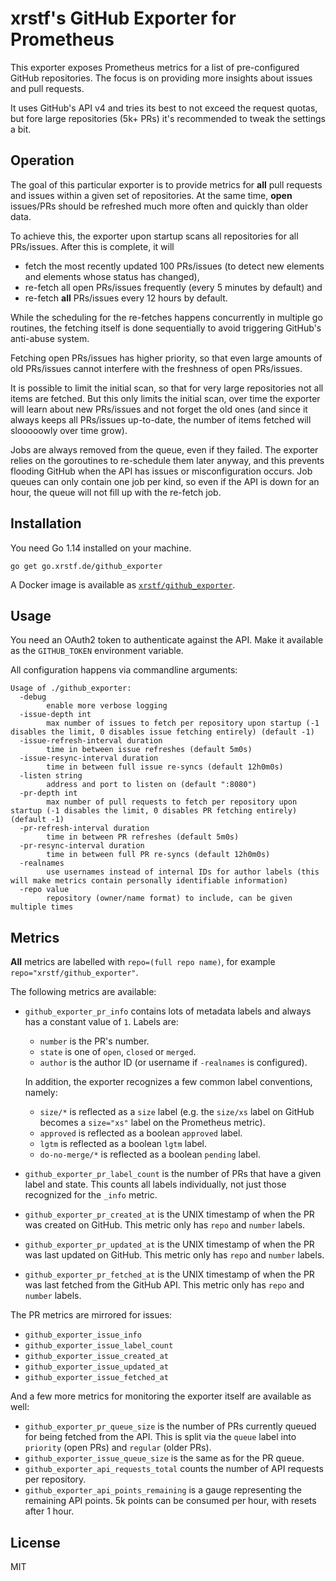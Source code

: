 # xrstf's GitHub Exporter for Prometheus

This exporter exposes Prometheus metrics for a list of pre-configured GitHub repositories.
The focus is on providing more insights about issues and pull requests.

It uses GitHub's API v4 and tries its best to not exceed the request quotas, but fore large
repositories (5k+ PRs) it's recommended to tweak the settings a bit.

## Operation

The goal of this particular exporter is to provide metrics for **all** pull requests and
issues within a given set of repositories. At the same time, **open** issues/PRs should be
refreshed much more often and quickly than older data.

To achieve this, the exporter upon startup scans all repositories for all PRs/issues. After
this is complete, it will

* fetch the most recently updated 100 PRs/issues (to detect new elements and elements
  whose status has changed),
* re-fetch all open PRs/issues frequently (every 5 minutes by default) and
* re-fetch **all** PRs/issues every 12 hours by default.

While the scheduling for the re-fetches happens concurrently in multiple go routines,
the fetching itself is done sequentially to avoid triggering GitHub's anti-abuse system.

Fetching open PRs/issues has higher priority, so that even large amounts of old PRs/issues
cannot interfere with the freshness of open PRs/issues.

It is possible to limit the initial scan, so that for very large repositories not all
items are fetched. But this only limits the initial scan, over time the exporter will
learn about new PRs/issues and not forget the old ones (and since it always keeps all
PRs/issues up-to-date, the number of items fetched will slooooowly over time grow).

Jobs are always removed from the queue, even if they failed. The exporter relies on the
goroutines to re-schedule them later anyway, and this prevents flooding GitHub when the
API has issues or misconfiguration occurs. Job queues can only contain one job per kind,
so even if the API is down for an hour, the queue will not fill up with the re-fetch job.

## Installation

You need Go 1.14 installed on your machine.

```
go get go.xrstf.de/github_exporter
```

A Docker image is available as [`xrstf/github_exporter`](https://hub.docker.com/r/xrstf/github_exporter).

## Usage

You need an OAuth2 token to authenticate against the API. Make it available
as the `GITHUB_TOKEN` environment variable.

All configuration happens via commandline arguments:

```
Usage of ./github_exporter:
  -debug
        enable more verbose logging
  -issue-depth int
        max number of issues to fetch per repository upon startup (-1 disables the limit, 0 disables issue fetching entirely) (default -1)
  -issue-refresh-interval duration
        time in between issue refreshes (default 5m0s)
  -issue-resync-interval duration
        time in between full issue re-syncs (default 12h0m0s)
  -listen string
        address and port to listen on (default ":8080")
  -pr-depth int
        max number of pull requests to fetch per repository upon startup (-1 disables the limit, 0 disables PR fetching entirely) (default -1)
  -pr-refresh-interval duration
        time in between PR refreshes (default 5m0s)
  -pr-resync-interval duration
        time in between full PR re-syncs (default 12h0m0s)
  -realnames
        use usernames instead of internal IDs for author labels (this will make metrics contain personally identifiable information)
  -repo value
        repository (owner/name format) to include, can be given multiple times
```

## Metrics

**All** metrics are labelled with `repo=(full repo name)`, for example
`repo="xrstf/github_exporter"`.

The following metrics are available:

* `github_exporter_pr_info` contains lots of metadata labels and always has a constant
  value of `1`. Labels are:

  * `number` is the PR's number.
  * `state` is one of `open`, `closed` or `merged`.
  * `author` is the author ID (or username if `-realnames` is configured).

  In addition, the exporter recognizes a few common label conventions, namely:

  * `size/*` is reflected as a `size` label (e.g. the `size/xs` label on GitHub becomes
    a `size="xs"` label on the Prometheus metric).
  * `approved` is reflected as a boolean `approved` label.
  * `lgtm` is reflected as a boolean `lgtm` label.
  * `do-no-merge/*` is reflected as a boolean `pending` label.

* `github_exporter_pr_label_count` is the number of PRs that have a given label
  and state. This counts all labels individually, not just those recognized for
  the `_info` metric.

* `github_exporter_pr_created_at` is the UNIX timestamp of when the PR was
  created on GitHub. This metric only has `repo` and `number` labels.

* `github_exporter_pr_updated_at` is the UNIX timestamp of when the PR was
  last updated on GitHub. This metric only has `repo` and `number` labels.

* `github_exporter_pr_fetched_at` is the UNIX timestamp of when the PR was
  last fetched from the GitHub API. This metric only has `repo` and `number` labels.

The PR metrics are mirrored for issues:

* `github_exporter_issue_info`
* `github_exporter_issue_label_count`
* `github_exporter_issue_created_at`
* `github_exporter_issue_updated_at`
* `github_exporter_issue_fetched_at`

And a few more metrics for monitoring the exporter itself are available as well:

* `github_exporter_pr_queue_size` is the number of PRs currently queued for
  being fetched from the API. This is split via the `queue` label into `priority`
  (open PRs) and `regular` (older PRs).
* `github_exporter_issue_queue_size` is the same as for the PR queue.
* `github_exporter_api_requests_total` counts the number of API requests per
  repository.
* `github_exporter_api_points_remaining` is a gauge representing the remaining
  API points. 5k points can be consumed per hour, with resets after 1 hour.

## License

MIT
